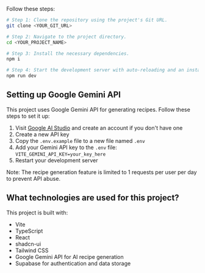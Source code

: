 Follow these steps:

```sh
# Step 1: Clone the repository using the project's Git URL.
git clone <YOUR_GIT_URL>

# Step 2: Navigate to the project directory.
cd <YOUR_PROJECT_NAME>

# Step 3: Install the necessary dependencies.
npm i

# Step 4: Start the development server with auto-reloading and an instant preview.
npm run dev
```

## Setting up Google Gemini API

This project uses Google Gemini API for generating recipes. Follow these steps to set it up:

1. Visit [Google AI Studio](https://makersuite.google.com/app/apikey) and create an account if you don't have one
2. Create a new API key
3. Copy the `.env.example` file to a new file named `.env`
4. Add your Gemini API key to the `.env` file: `VITE_GEMINI_API_KEY=your_key_here`
5. Restart your development server

Note: The recipe generation feature is limited to 1 requests per user per day to prevent API abuse.

## What technologies are used for this project?

This project is built with:

- Vite
- TypeScript
- React
- shadcn-ui
- Tailwind CSS
- Google Gemini API for AI recipe generation
- Supabase for authentication and data storage

